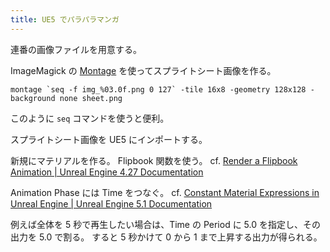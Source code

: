 ```yaml
---
title: UE5 でパラパラマンガ
---
```


連番の画像ファイルを用意する。

ImageMagick の [Montage](https://legacy.imagemagick.org/Usage/montage/) を使ってスプライトシート画像を作る。
```
montage `seq -f img_%03.0f.png 0 127` -tile 16x8 -geometry 128x128 -background none sheet.png
```
このように `seq` コマンドを使うと便利。

スプライトシート画像を UE5 にインポートする。

新規にマテリアルを作る。
Flipbook 関数を使う。
cf. [Render a Flipbook Animation \| Unreal Engine 4.27 Documentation](https://docs.unrealengine.com/4.27/en-US/RenderingAndGraphics/RenderToTextureTools/5/)

Animation Phase には Time をつなぐ。
cf. [Constant Material Expressions in Unreal Engine \| Unreal Engine 5.1 Documentation](https://docs.unrealengine.com/5.1/en-US/constant-material-expressions-in-unreal-engine/)

例えば全体を 5 秒で再生したい場合は、Time の Period に 5.0 を指定し、その出力を 5.0 で割る。
すると 5 秒かけて 0 から 1 まで上昇する出力が得られる。
